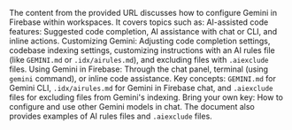 The content from the provided URL discusses how to configure Gemini in Firebase within workspaces. It covers topics such as: AI-assisted code features: Suggested code completion, AI assistance with chat or CLI, and inline actions. Customizing Gemini: Adjusting code completion settings, codebase indexing settings, customizing instructions with an AI rules file (like `GEMINI.md` or `.idx/airules.md`), and excluding files with `.aiexclude` files. Using Gemini in Firebase: Through the chat panel, terminal (using `gemini` command), or inline code assistance. Key concepts: `GEMINI.md` for Gemini CLI, `.idx/airules.md` for Gemini in Firebase chat, and `.aiexclude` files for excluding files from Gemini's indexing. Bring your own key: How to configure and use other Gemini models in chat. The document also provides examples of AI rules files and `.aiexclude` files.
